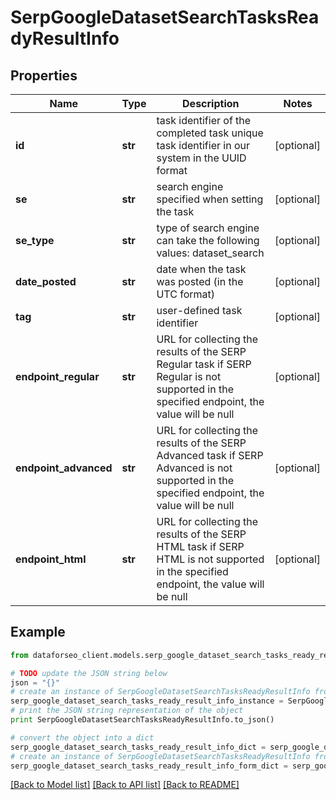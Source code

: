 # SerpGoogleDatasetSearchTasksReadyResultInfo


## Properties

Name | Type | Description | Notes
------------ | ------------- | ------------- | -------------
**id** | **str** | task identifier of the completed task unique task identifier in our system in the UUID format | [optional] 
**se** | **str** | search engine specified when setting the task | [optional] 
**se_type** | **str** | type of search engine can take the following values: dataset_search | [optional] 
**date_posted** | **str** | date when the task was posted (in the UTC format) | [optional] 
**tag** | **str** | user-defined task identifier | [optional] 
**endpoint_regular** | **str** | URL for collecting the results of the SERP Regular task if SERP Regular is not supported in the specified endpoint, the value will be null | [optional] 
**endpoint_advanced** | **str** | URL for collecting the results of the SERP Advanced task if SERP Advanced is not supported in the specified endpoint, the value will be null | [optional] 
**endpoint_html** | **str** | URL for collecting the results of the SERP HTML task if SERP HTML is not supported in the specified endpoint, the value will be null | [optional] 

## Example

```python
from dataforseo_client.models.serp_google_dataset_search_tasks_ready_result_info import SerpGoogleDatasetSearchTasksReadyResultInfo

# TODO update the JSON string below
json = "{}"
# create an instance of SerpGoogleDatasetSearchTasksReadyResultInfo from a JSON string
serp_google_dataset_search_tasks_ready_result_info_instance = SerpGoogleDatasetSearchTasksReadyResultInfo.from_json(json)
# print the JSON string representation of the object
print SerpGoogleDatasetSearchTasksReadyResultInfo.to_json()

# convert the object into a dict
serp_google_dataset_search_tasks_ready_result_info_dict = serp_google_dataset_search_tasks_ready_result_info_instance.to_dict()
# create an instance of SerpGoogleDatasetSearchTasksReadyResultInfo from a dict
serp_google_dataset_search_tasks_ready_result_info_form_dict = serp_google_dataset_search_tasks_ready_result_info.from_dict(serp_google_dataset_search_tasks_ready_result_info_dict)
```
[[Back to Model list]](../README.md#documentation-for-models) [[Back to API list]](../README.md#documentation-for-api-endpoints) [[Back to README]](../README.md)


